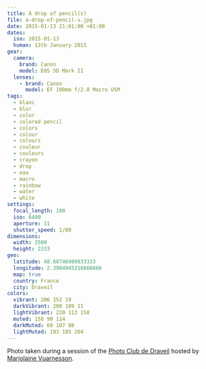 ```yaml
---
title: A drop of pencil(s)
file: a-drop-of-pencil-s.jpg
date: 2015-01-13 21:01:00 +01:00
dates:
  iso: 2015-01-13
  human: 13th January 2015
gear:
  camera:
    brand: Canon
    model: EOS 5D Mark II
  lenses:
    - brand: Canon
      model: EF 100mm f/2.8 Macro USM
tags:
  - blanc
  - blur
  - color
  - colored pencil
  - colors
  - colour
  - colours
  - couleur
  - couleurs
  - crayon
  - drop
  - eau
  - macro
  - rainbow
  - water
  - white
settings:
  focal_length: 100
  iso: 6400
  aperture: 11
  shutter_speed: 1/80
dimensions:
  width: 3500
  height: 2333
geo:
  latitude: 48.68746989833333
  longitude: 2.3984945316666666
  map: true
  country: France
  city: Draveil
colors:
  vibrant: 206 152 19
  darkVibrant: 200 189 11
  lightVibrant: 220 113 158
  muted: 158 90 114
  darkMuted: 60 107 88
  lightMuted: 193 185 204
---
```


Photo taken during a session of the <a href="https://photo-club-draveil.fr/">Photo Club de Draveil</a> hosted by <a href="https://www.facebook.com/MVuarnesson">Marjolaine Vuarnesson</a>.

